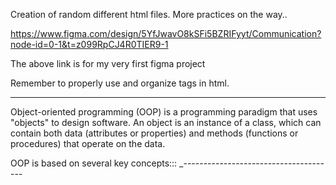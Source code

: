 Creation of random different html files. More practices on the way..


https://www.figma.com/design/5YfJwavO8kSFi5BZRIFyyt/Communication?node-id=0-1&t=z099RpCJ4R0TIER9-1


The above link is for my very first figma project

Remember to properly use and organize tags in html.


---------------------------------------
Object-oriented programming (OOP) is a programming paradigm that uses "objects" to design software. An object is an instance of a class, which can contain both data (attributes or properties) and methods (functions or procedures) that operate on the data.

OOP is based on several key concepts:::
_--------------------------------------
